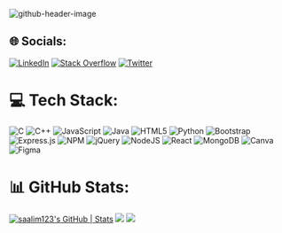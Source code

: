 ![github-header-image](https://github.com/SxxAq/SxxAq/assets/98530202/2fe6973b-5e16-4931-b70c-5d9cac8d8762)

<!--<h1 align="center">Hi 👋, I'm Saalim Aqueel.</h1>
<h3 align="center">CS Undergrad | Web Developer | Open Source Enthusiast</h3>-->

<!-- <div align="right">
<img src="https://undo.io/media/uploads/files/Frustrated_programmer_qeR3D5O.gif" align="right" style="width: 360px" />
</div

 

- 🔭 I’m currently working on **Improving my development skills** 
- 🌱 I’m currently learning **MERN Stack, Cpp, & DSA** 
- 👯 I’m looking to collaborate on **Open Source, Hackathons** 
- 💬 Ask me about **Frontend Web Dev, Open Source & Git** 
- 📫 How to reach me: **aqueel192@gmail.com** -->


## 🌐 Socials:
[![LinkedIn](https://img.shields.io/badge/LinkedIn-%230077B5.svg?logo=linkedin&logoColor=white)](https://linkedin.com/in/saalim-aqueel) [![Stack Overflow](https://img.shields.io/badge/-Stackoverflow-FE7A16?logo=stack-overflow&logoColor=white)](https://stackoverflow.com/users/20808197/saalim) [![Twitter](https://img.shields.io/badge/Twitter-%231DA1F2.svg?logo=Twitter&logoColor=white)](https://twitter.com/__saalim) 

# 💻 Tech Stack:
![C](https://img.shields.io/badge/c-%2300599C.svg?style=for-the-badge&logo=c&logoColor=white) ![C++](https://img.shields.io/badge/c++-%2300599C.svg?style=for-the-badge&logo=c%2B%2B&logoColor=white) ![JavaScript](https://img.shields.io/badge/javascript-%23323330.svg?style=for-the-badge&logo=javascript&logoColor=%23F7DF1E) ![Java](https://img.shields.io/badge/java-%23ED8B00.svg?style=for-the-badge&logo=java&logoColor=white) ![HTML5](https://img.shields.io/badge/html5-%23E34F26.svg?style=for-the-badge&logo=html5&logoColor=white) ![Python](https://img.shields.io/badge/python-3670A0?style=for-the-badge&logo=python&logoColor=ffdd54) ![Bootstrap](https://img.shields.io/badge/bootstrap-%23563D7C.svg?style=for-the-badge&logo=bootstrap&logoColor=white) ![Express.js](https://img.shields.io/badge/express.js-%23404d59.svg?style=for-the-badge&logo=express&logoColor=%2361DAFB) ![NPM](https://img.shields.io/badge/NPM-%23000000.svg?style=for-the-badge&logo=npm&logoColor=white) ![jQuery](https://img.shields.io/badge/jquery-%230769AD.svg?style=for-the-badge&logo=jquery&logoColor=white) ![NodeJS](https://img.shields.io/badge/node.js-6DA55F?style=for-the-badge&logo=node.js&logoColor=white) ![React](https://img.shields.io/badge/react-%2320232a.svg?style=for-the-badge&logo=react&logoColor=%2361DAFB) ![MongoDB](https://img.shields.io/badge/MongoDB-%234ea94b.svg?style=for-the-badge&logo=mongodb&logoColor=white) ![Canva](https://img.shields.io/badge/Canva-%2300C4CC.svg?style=for-the-badge&logo=Canva&logoColor=white) ![Figma](https://img.shields.io/badge/figma-%23F24E1E.svg?style=for-the-badge&logo=figma&logoColor=white)

<!--<h3 align="left">Hacktoberfest 2022:</h3>

[![@sxxlim's Holopin board](https://holopin.me/sxxlim)](https://holopin.io/@sxxlim)


<!-- ## 🏆 GitHub Trophies
![](https://github-profile-trophy.vercel.app/?username=SxxAq&theme=onedark&no-frame=false&no-bg=false&margin-w=4) -->

# 📊 GitHub Stats:
<!--![](https://github-readme-stats.vercel.app/api?username=SxxAq&theme=dark&hide_border=false&include_all_commits=false&count_private=false) -->
[![saalim123's GitHub | Stats](https://stats.quine.sh/saalim123/github?theme=dark)](https://quine.sh?utm_source=widgets&utm_campaign=saalim123)
![](https://github-readme-streak-stats.herokuapp.com/?user=SxxAq&theme=dark&hide_border=false)
![](https://github-readme-stats.vercel.app/api/top-langs/?username=SxxAq&theme=dark&hide_border=false&include_all_commits=false&count_private=false&layout=compact)



